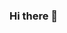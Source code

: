 ### Hi there 👋

<!--
**kaushik-093/kaushik-093** is a ✨ _special_ ✨ repository because its `README.md` (this file) appears on your GitHub profile.

Here are some ideas to get you started:

- 🔭 I’m currently working on ...
- 🌱 I’m currently learning 'Computer science...
- 👯 I’m looking to collaborate on ...
- 🤔 I’m looking for help with ...
- 💬 Ask me about anything intresting...
- 📫 How to reach me: ...
- 😄 Pronouns: ...
- ⚡ Fun fact: ...
-->
